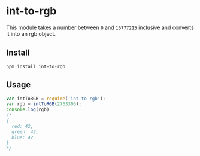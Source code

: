 # int-to-rgb

This module takes a number between `0` and `16777215` inclusive and converts it into an rgb object.

## Install

`npm install int-to-rgb`

## Usage

```js
var intToRGB = require('int-to-rgb');
var rgb = intToRGB(2763306);
console.log(rgb)
/*
{
  red: 42,
  green: 42,
  blue: 42
}
*/
```
